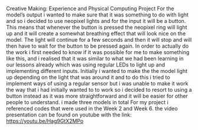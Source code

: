 Creative Making: Experience and Physical Computing Project
For the model’s output i wanted to make sure that it was something to do with light and so i decided to use
neopixel lights and for the input it will be a button. This means that whenever the button is pressed the
neopixel ring will light up and it will create a somewhat breathing effect that will look nice on the model. The
light will continue for a few seconds and then it will stop and will then have to wait for the button to be
pressed again.
In order to actually do the work i first needed to know if it was possible for me to make something like this,
and i realised that it was similar to what we had been learning in our lessons already which was using regular
LEDs to light up and implementing different inputs. Initially i wanted to make the the model light up
depending on the light that was around it and to do this i tried to implement ways of using a regular sensor
but i was unable to make it work the way that i had initially wanted to to work so i decided to resort to using a
button instead as it was more straightforward and it will be easier for other people to understand.
i made three models in total
For my project i referenced codes that were used in the Week 2 and Week 6. the video presentation can be
found on youtube with the link: https://youtu.be/Hag9GtX2MPo
